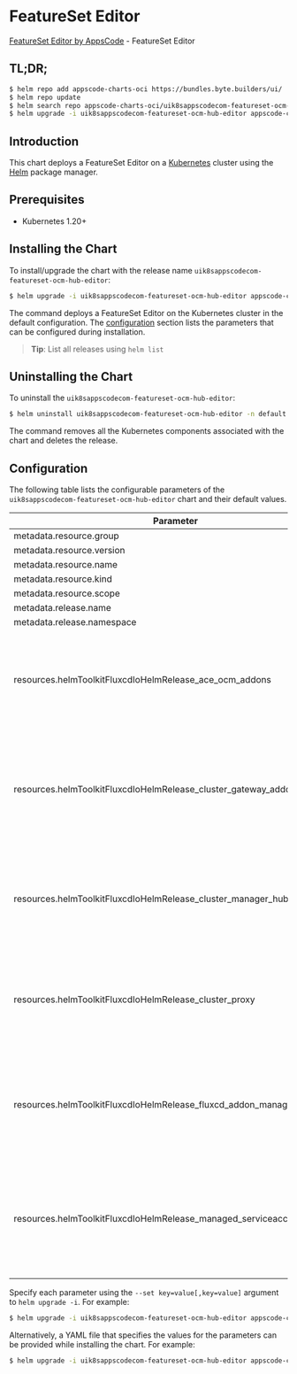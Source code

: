 # FeatureSet Editor

[FeatureSet Editor by AppsCode](https://byte.builders) - FeatureSet Editor

## TL;DR;

```bash
$ helm repo add appscode-charts-oci https://bundles.byte.builders/ui/
$ helm repo update
$ helm search repo appscode-charts-oci/uik8sappscodecom-featureset-ocm-hub-editor --version=v0.4.18
$ helm upgrade -i uik8sappscodecom-featureset-ocm-hub-editor appscode-charts-oci/uik8sappscodecom-featureset-ocm-hub-editor -n default --create-namespace --version=v0.4.18
```

## Introduction

This chart deploys a FeatureSet Editor on a [Kubernetes](http://kubernetes.io) cluster using the [Helm](https://helm.sh) package manager.

## Prerequisites

- Kubernetes 1.20+

## Installing the Chart

To install/upgrade the chart with the release name `uik8sappscodecom-featureset-ocm-hub-editor`:

```bash
$ helm upgrade -i uik8sappscodecom-featureset-ocm-hub-editor appscode-charts-oci/uik8sappscodecom-featureset-ocm-hub-editor -n default --create-namespace --version=v0.4.18
```

The command deploys a FeatureSet Editor on the Kubernetes cluster in the default configuration. The [configuration](#configuration) section lists the parameters that can be configured during installation.

> **Tip**: List all releases using `helm list`

## Uninstalling the Chart

To uninstall the `uik8sappscodecom-featureset-ocm-hub-editor`:

```bash
$ helm uninstall uik8sappscodecom-featureset-ocm-hub-editor -n default
```

The command removes all the Kubernetes components associated with the chart and deletes the release.

## Configuration

The following table lists the configurable parameters of the `uik8sappscodecom-featureset-ocm-hub-editor` chart and their default values.

|                               Parameter                                | Description |                                                                                                                                                                                                                                                                                                                                                                                                                                               Default                                                                                                                                                                                                                                                                                                                                                                                                                                                |
|------------------------------------------------------------------------|-------------|------------------------------------------------------------------------------------------------------------------------------------------------------------------------------------------------------------------------------------------------------------------------------------------------------------------------------------------------------------------------------------------------------------------------------------------------------------------------------------------------------------------------------------------------------------------------------------------------------------------------------------------------------------------------------------------------------------------------------------------------------------------------------------------------------------------------------------------------------------------------------------------------------|
| metadata.resource.group                                                |             | <code>ui.k8s.appscode.com</code>                                                                                                                                                                                                                                                                                                                                                                                                                                                                                                                                                                                                                                                                                                                                                                                                                                                                     |
| metadata.resource.version                                              |             | <code>v1alpha1</code>                                                                                                                                                                                                                                                                                                                                                                                                                                                                                                                                                                                                                                                                                                                                                                                                                                                                                |
| metadata.resource.name                                                 |             | <code>featuresets</code>                                                                                                                                                                                                                                                                                                                                                                                                                                                                                                                                                                                                                                                                                                                                                                                                                                                                             |
| metadata.resource.kind                                                 |             | <code>FeatureSet</code>                                                                                                                                                                                                                                                                                                                                                                                                                                                                                                                                                                                                                                                                                                                                                                                                                                                                              |
| metadata.resource.scope                                                |             | <code>Cluster</code>                                                                                                                                                                                                                                                                                                                                                                                                                                                                                                                                                                                                                                                                                                                                                                                                                                                                                 |
| metadata.release.name                                                  |             | <code>RELEASE-NAME</code>                                                                                                                                                                                                                                                                                                                                                                                                                                                                                                                                                                                                                                                                                                                                                                                                                                                                            |
| metadata.release.namespace                                             |             | <code>default</code>                                                                                                                                                                                                                                                                                                                                                                                                                                                                                                                                                                                                                                                                                                                                                                                                                                                                                 |
| resources.helmToolkitFluxcdIoHelmRelease_ace_ocm_addons                |             | <code>{"apiVersion":"helm.toolkit.fluxcd.io/v2beta1","kind":"HelmRelease","metadata":{"labels":{"app.kubernetes.io/component":"ace-ocm-addons"},"name":"ace-ocm-addons","namespace":"kubeops"},"spec":{"chart":{"spec":{"chart":"ace-ocm-addons","sourceRef":{"kind":"HelmRepository","name":"appscode-charts-oci","namespace":"kubeops"},"version":"v2023.12.5"}},"dependsOn":[{"name":"cluster-manager-hub"}],"install":{"crds":"CreateReplace","createNamespace":true,"remediation":{"retries":-1}},"interval":"5m","releaseName":"ace-ocm-addons","storageNamespace":"open-cluster-management","targetNamespace":"open-cluster-management","timeout":"30m","upgrade":{"crds":"CreateReplace","remediation":{"retries":-1}}}}</code>                                                                                                                                                              |
| resources.helmToolkitFluxcdIoHelmRelease_cluster_gateway_addon_manager |             | <code>{"apiVersion":"helm.toolkit.fluxcd.io/v2beta1","kind":"HelmRelease","metadata":{"labels":{"app.kubernetes.io/component":"cluster-gateway-addon-manager"},"name":"cluster-gateway-addon-manager","namespace":"kubeops"},"spec":{"chart":{"spec":{"chart":"cluster-gateway-addon-manager","sourceRef":{"kind":"HelmRepository","name":"appscode-charts-oci","namespace":"kubeops"},"version":"1.4.0"}},"dependsOn":[{"name":"cluster-manager-hub"},{"name":"managed-serviceaccount"}],"install":{"crds":"CreateReplace","createNamespace":true,"remediation":{"retries":-1}},"interval":"5m","releaseName":"cluster-gateway-addon-manager","storageNamespace":"open-cluster-management","targetNamespace":"open-cluster-management","timeout":"30m","upgrade":{"crds":"CreateReplace","remediation":{"retries":-1}},"values":{"konnectivityEgress":true,"manualSecretManagement":false}}}</code> |
| resources.helmToolkitFluxcdIoHelmRelease_cluster_manager_hub           |             | <code>{"apiVersion":"helm.toolkit.fluxcd.io/v2beta1","kind":"HelmRelease","metadata":{"labels":{"app.kubernetes.io/component":"cluster-manager-hub"},"name":"cluster-manager-hub","namespace":"kubeops"},"spec":{"chart":{"spec":{"chart":"cluster-manager-hub","sourceRef":{"kind":"HelmRepository","name":"appscode-charts-oci","namespace":"kubeops"},"version":"0.1.0"}},"install":{"crds":"CreateReplace","createNamespace":true,"remediation":{"retries":-1}},"interval":"5m","releaseName":"cluster-manager-hub","storageNamespace":"open-cluster-management","targetNamespace":"open-cluster-management","timeout":"30m","upgrade":{"crds":"CreateReplace","remediation":{"retries":-1}}}}</code>                                                                                                                                                                                            |
| resources.helmToolkitFluxcdIoHelmRelease_cluster_proxy                 |             | <code>{"apiVersion":"helm.toolkit.fluxcd.io/v2beta1","kind":"HelmRelease","metadata":{"labels":{"app.kubernetes.io/component":"cluster-proxy"},"name":"cluster-proxy","namespace":"kubeops"},"spec":{"chart":{"spec":{"chart":"cluster-proxy","sourceRef":{"kind":"HelmRepository","name":"appscode-charts-oci","namespace":"kubeops"},"version":"0.3.0"}},"dependsOn":[{"name":"cluster-manager-hub"}],"install":{"crds":"CreateReplace","createNamespace":true,"remediation":{"retries":-1}},"interval":"5m","releaseName":"cluster-proxy","storageNamespace":"open-cluster-management","targetNamespace":"open-cluster-management","timeout":"30m","upgrade":{"crds":"CreateReplace","remediation":{"retries":-1}}}}</code>                                                                                                                                                                       |
| resources.helmToolkitFluxcdIoHelmRelease_fluxcd_addon_manager          |             | <code>{"apiVersion":"helm.toolkit.fluxcd.io/v2beta1","kind":"HelmRelease","metadata":{"labels":{"app.kubernetes.io/component":"fluxcd-addon-manager"},"name":"fluxcd-addon-manager","namespace":"kubeops"},"spec":{"chart":{"spec":{"chart":"fluxcd-addon-manager","sourceRef":{"kind":"HelmRepository","name":"appscode-charts-oci","namespace":"kubeops"},"version":"0.1.0"}},"dependsOn":[{"name":"cluster-manager-hub"}],"install":{"crds":"CreateReplace","createNamespace":true,"remediation":{"retries":-1}},"interval":"5m","releaseName":"fluxcd-addon-manager","storageNamespace":"open-cluster-management","targetNamespace":"open-cluster-management","timeout":"30m","upgrade":{"crds":"CreateReplace","remediation":{"retries":-1}}}}</code>                                                                                                                                           |
| resources.helmToolkitFluxcdIoHelmRelease_managed_serviceaccount        |             | <code>{"apiVersion":"helm.toolkit.fluxcd.io/v2beta1","kind":"HelmRelease","metadata":{"labels":{"app.kubernetes.io/component":"managed-serviceaccount"},"name":"managed-serviceaccount","namespace":"kubeops"},"spec":{"chart":{"spec":{"chart":"managed-serviceaccount","sourceRef":{"kind":"HelmRepository","name":"appscode-charts-oci","namespace":"kubeops"},"version":"0.4.0"}},"dependsOn":[{"name":"cluster-manager-hub"}],"install":{"crds":"CreateReplace","createNamespace":true,"remediation":{"retries":-1}},"interval":"5m","releaseName":"managed-serviceaccount","storageNamespace":"open-cluster-management","targetNamespace":"open-cluster-management","timeout":"30m","upgrade":{"crds":"CreateReplace","remediation":{"retries":-1}}}}</code>                                                                                                                                   |


Specify each parameter using the `--set key=value[,key=value]` argument to `helm upgrade -i`. For example:

```bash
$ helm upgrade -i uik8sappscodecom-featureset-ocm-hub-editor appscode-charts-oci/uik8sappscodecom-featureset-ocm-hub-editor -n default --create-namespace --version=v0.4.18 --set metadata.resource.group=ui.k8s.appscode.com
```

Alternatively, a YAML file that specifies the values for the parameters can be provided while
installing the chart. For example:

```bash
$ helm upgrade -i uik8sappscodecom-featureset-ocm-hub-editor appscode-charts-oci/uik8sappscodecom-featureset-ocm-hub-editor -n default --create-namespace --version=v0.4.18 --values values.yaml
```
